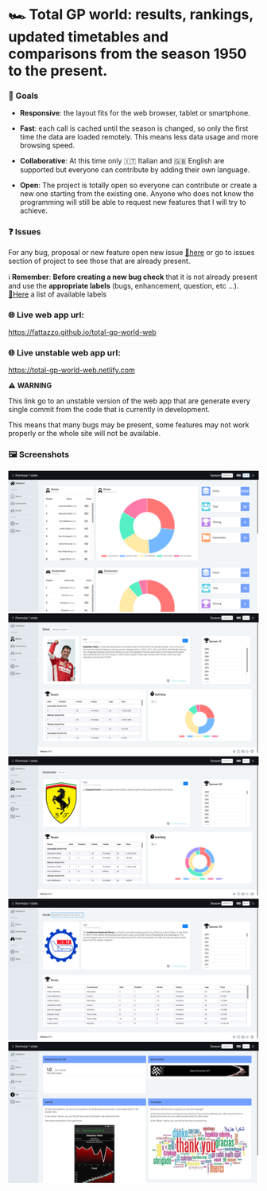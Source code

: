 
# :racing_car: Total GP world: results, rankings, updated timetables and comparisons from the season 1950 to the present.

### :checkered_flag: Goals
- **Responsive**: the layout fits for the web browser, tablet or smartphone.

- **Fast**: each call is cached until the season is changed, so only the first time the data are loaded remotely. This means less data usage and more browsing speed.

- **Collaborative**: At this time only :it: Italian and :gb: English are supported but everyone can contribute by adding their own language.

- **Open**: The project is totally open so everyone can contribute or
create a new one starting from the existing one. Anyone who does not know the programming will still be able to request new features that I will try to achieve.

### :question: Issues

For any bug, proposal or new feature open new issue <a href="https://github.com/fattazzo/total-gp-world-web/issues/new" target="_blank">:link:here</a>  or go to issues section of project to see those that are already present.

:information_source: **Remember**: __Before creating a new bug check__ that it is not already present and use the __appropriate labels__ (bugs, enhancement, question, etc ...). <a href="https://github.com/fattazzo/total-gp-world-web/labels" target="_blank">:link:Here</a> a list of available labels

### :globe_with_meridians: Live web app url:
<a href="https://fattazzo.github.io/total-gp-world-web" target="_blank">https://fattazzo.github.io/total-gp-world-web</a>

### :globe_with_meridians: Live unstable web app url:
<a href="https://total-gp-world-web.netlify.com/" target="_blank">https://total-gp-world-web.netlify.com</a>

:warning: **WARNING**

This link go to an unstable version of the web app that are generate every single commit from the code that is currently in development.

This means that many bugs may be present, some features may not work properly or the whole site will not be available.

### :framed_picture: Screenshots

![Dashboard](./screenshots/dashboard.png)
![Driver info](./screenshots/driver.png)
![Constructor info](./screenshots/constructor.png)
![Circuit info](./screenshots/circuit.png)
![Info](./screenshots/info.png)
